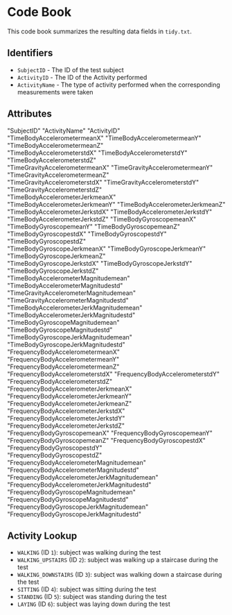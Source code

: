 # Code Book

This code book summarizes the resulting data fields in `tidy.txt`.

## Identifiers

* `SubjectID` - The ID of the test subject
* `ActivityID` - The ID of the Activity performed
* `ActivityName` - The type of activity performed when the corresponding measurements were taken

## Attributes

"SubjectID"                                   "ActivityName"                                "ActivityID"                               
"TimeBodyAccelerometermeanX"                  "TimeBodyAccelerometermeanY"                  "TimeBodyAccelerometermeanZ"               
"TimeBodyAccelerometerstdX"                   "TimeBodyAccelerometerstdY"                   "TimeBodyAccelerometerstdZ"                 
"TimeGravityAccelerometermeanX"               "TimeGravityAccelerometermeanY"               "TimeGravityAccelerometermeanZ"             
"TimeGravityAccelerometerstdX"                "TimeGravityAccelerometerstdY"                "TimeGravityAccelerometerstdZ"               
"TimeBodyAccelerometerJerkmeanX"              "TimeBodyAccelerometerJerkmeanY"              "TimeBodyAccelerometerJerkmeanZ"             
"TimeBodyAccelerometerJerkstdX"               "TimeBodyAccelerometerJerkstdY"               "TimeBodyAccelerometerJerkstdZ"              "TimeBodyGyroscopemeanX"                      "TimeBodyGyroscopemeanY"                      "TimeBodyGyroscopemeanZ"                     
"TimeBodyGyroscopestdX"                       "TimeBodyGyroscopestdY"                       "TimeBodyGyroscopestdZ"                     
"TimeBodyGyroscopeJerkmeanX"                  "TimeBodyGyroscopeJerkmeanY"                  "TimeBodyGyroscopeJerkmeanZ"                 
"TimeBodyGyroscopeJerkstdX"                   "TimeBodyGyroscopeJerkstdY"                   "TimeBodyGyroscopeJerkstdZ"                 
"TimeBodyAccelerometerMagnitudemean"          "TimeBodyAccelerometerMagnitudestd"           "TimeGravityAccelerometerMagnitudemean"     
"TimeGravityAccelerometerMagnitudestd"        "TimeBodyAccelerometerJerkMagnitudemean"      "TimeBodyAccelerometerJerkMagnitudestd"     
"TimeBodyGyroscopeMagnitudemean"              "TimeBodyGyroscopeMagnitudestd"               "TimeBodyGyroscopeJerkMagnitudemean"         
"TimeBodyGyroscopeJerkMagnitudestd"           "FrequencyBodyAccelerometermeanX"             "FrequencyBodyAccelerometermeanY"           
"FrequencyBodyAccelerometermeanZ"             "FrequencyBodyAccelerometerstdX"              "FrequencyBodyAccelerometerstdY"             
"FrequencyBodyAccelerometerstdZ"              "FrequencyBodyAccelerometerJerkmeanX"         "FrequencyBodyAccelerometerJerkmeanY"       
"FrequencyBodyAccelerometerJerkmeanZ"         "FrequencyBodyAccelerometerJerkstdX"          "FrequencyBodyAccelerometerJerkstdY"         
"FrequencyBodyAccelerometerJerkstdZ"          "FrequencyBodyGyroscopemeanX"                 "FrequencyBodyGyroscopemeanY"              
"FrequencyBodyGyroscopemeanZ"                 "FrequencyBodyGyroscopestdX"                  "FrequencyBodyGyroscopestdY"                 
"FrequencyBodyGyroscopestdZ"                  "FrequencyBodyAccelerometerMagnitudemean"     "FrequencyBodyAccelerometerMagnitudestd"     
"FrequencyBodyAccelerometerJerkMagnitudemean" "FrequencyBodyAccelerometerJerkMagnitudestd"  "FrequencyBodyGyroscopeMagnitudemean"       
"FrequencyBodyGyroscopeMagnitudestd"          "FrequencyBodyGyroscopeJerkMagnitudemean"     "FrequencyBodyGyroscopeJerkMagnitudestd" 

## Activity Lookup

* `WALKING` (ID `1`): subject was walking during the test
* `WALKING_UPSTAIRS` (ID `2`): subject was walking up a staircase during the test
* `WALKING_DOWNSTAIRS` (ID `3`): subject was walking down a staircase during the test
* `SITTING` (ID `4`): subject was sitting during the test
* `STANDING` (ID `5`): subject was standing during the test
* `LAYING` (ID `6`): subject was laying down during the test
